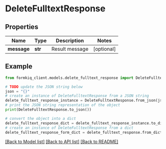 # DeleteFulltextResponse


## Properties

Name | Type | Description | Notes
------------ | ------------- | ------------- | -------------
**message** | **str** | Result message | [optional] 

## Example

```python
from formkiq_client.models.delete_fulltext_response import DeleteFulltextResponse

# TODO update the JSON string below
json = "{}"
# create an instance of DeleteFulltextResponse from a JSON string
delete_fulltext_response_instance = DeleteFulltextResponse.from_json(json)
# print the JSON string representation of the object
print(DeleteFulltextResponse.to_json())

# convert the object into a dict
delete_fulltext_response_dict = delete_fulltext_response_instance.to_dict()
# create an instance of DeleteFulltextResponse from a dict
delete_fulltext_response_form_dict = delete_fulltext_response.from_dict(delete_fulltext_response_dict)
```
[[Back to Model list]](../README.md#documentation-for-models) [[Back to API list]](../README.md#documentation-for-api-endpoints) [[Back to README]](../README.md)


